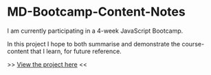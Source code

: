 # MD-Bootcamp-Content-Notes

I am currently participating in a 4-week JavaScript Bootcamp.

In this project I hope to both summarise and demonstrate the course-content that I learn, for future reference.

\>> <a href="https://chris-cazaly.github.io/MD-Bootcamp-Content-Notes/">View the project here</a> <<
